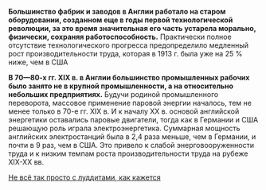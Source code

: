 
**Большинство фабрик и заводов в Англии работало на старом оборудовании, созданном еще в годы первой технологической революции, за это время значительная его часть устарела морально, физически, сохраняя работоспособность.** Практически полное отсутствие технологического прогресса предопределило медленный рост производительности труда, которая в 1913 г. была уже на 25 % ниже, чем в США

**В 70—80-х гг. XIX в. в Англии большинство промышленных рабочих было занято не в крупной промышленности, а на относительно небольших предприятиях.** Будучи родиной промышленного переворота, массовое применение паровой энергии началось, тем не менее только в 70-е гг. XIX в. И к началу XX в. основой английской энергетики оставались паровые двигатели, тогда как в Германии и США решающую роль играла электроэнергетика. Суммарная мощность английских электростанций была в 2,4 раза меньше, чем в Германии, и почти в 9 раз, чем в США. Это привело к слабой энерговооруженности труда и к низким темпам роста производительности труда на рубеже XIX-XX вв.

[Не всё так просто с луддитами, как кажется](https://habr.com/ru/companies/alfa/articles/810483/)